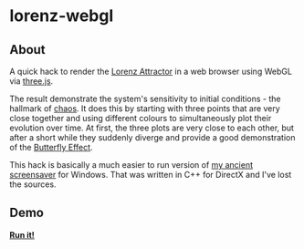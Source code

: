 lorenz-webgl
============

About
-----

A quick hack to render the [Lorenz Attractor](http://en.wikipedia.org/wiki/Lorenz_system) in a web browser using WebGL via [three.js](http://threejs.org/).

The result demonstrate the system's sensitivity to initial conditions - the hallmark of [chaos](http://en.wikipedia.org/wiki/Chaos_theory). It does this by starting with three points that are very close together and using different colours to simultaneously plot their evolution over time. At first, the three plots are very close to each other, but after a short while they suddenly diverge and provide a good demonstration of the [Butterfly Effect](http://en.wikipedia.org/wiki/Butterfly_effect).

This hack is basically a much easier to run version of [my ancient screensaver](http://www.daybarr.com/screensavers/3dlorenzattractor/) for Windows. That was written in C++ for DirectX and I've lost the sources.

Demo
----

**[Run it!](http://daybarr.github.io/lorenz-webgl/index.html)**

